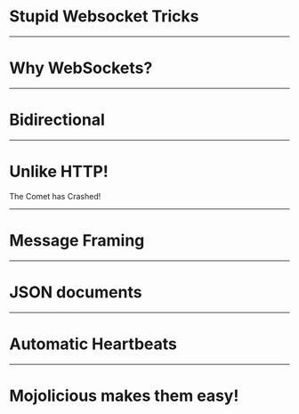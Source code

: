 
# Stupid Websocket Tricks

------

# Why WebSockets?

---

# Bidirectional

---

# Unlike HTTP!

The Comet has Crashed!

---

# Message Framing

---

# JSON documents

---

# Automatic Heartbeats

---

# Mojolicious makes them easy!


